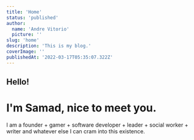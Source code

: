 ```yaml
---
title: 'Home'
status: 'published'
author:
  name: 'Andre Vitorio'
  picture: ''
slug: 'home'
description: 'This is my blog.'
coverImage: ''
publishedAt: '2022-03-17T05:35:07.322Z'
---
```


## Hello!

# I'm Samad, nice to meet you.

I am a founder + gamer + software developer + leader + social worker + writer and whatever else I can cram into this existence.